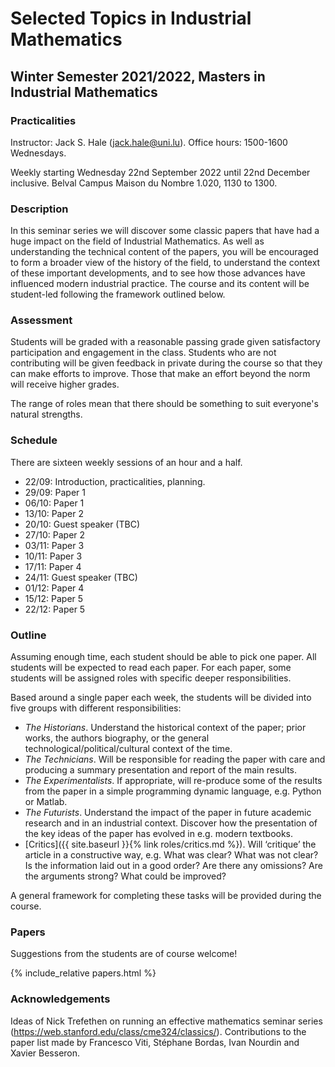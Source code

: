 # Selected Topics in Industrial Mathematics
## Winter Semester 2021/2022, Masters in Industrial Mathematics

### Practicalities

Instructor: Jack S. Hale (jack.hale@uni.lu). Office hours: 1500-1600 Wednesdays.

Weekly starting Wednesday 22nd September 2022 until 22nd December inclusive.
Belval Campus Maison du Nombre 1.020, 1130 to 1300.

### Description

In this seminar series we will discover some classic papers that have had
a huge impact on the field of Industrial Mathematics. As well as understanding
the technical content of the papers, you will be encouraged to form a broader
view of the history of the field, to understand the context of these important
developments, and to see how those advances have influenced modern industrial
practice. The course and its content will be student-led following the
framework outlined below.

### Assessment

Students will be graded with a reasonable passing grade given satisfactory
participation and engagement in the class. Students who are not contributing
will be given feedback in private during the course so that they can make
efforts to improve. Those that make an effort beyond the norm will receive
higher grades.

The range of roles mean that there should be something to suit everyone's
natural strengths.

### Schedule

There are sixteen weekly sessions of an hour and a half.

* 22/09: Introduction, practicalities, planning.
* 29/09: Paper 1
* 06/10: Paper 1
* 13/10: Paper 2
* 20/10: Guest speaker (TBC)
* 27/10: Paper 2
* 03/11: Paper 3
* 10/11: Paper 3
* 17/11: Paper 4
* 24/11: Guest speaker (TBC)
* 01/12: Paper 4
* 15/12: Paper 5
* 22/12: Paper 5

### Outline

Assuming enough time, each student should be able to pick one paper. All students
will be expected to read each paper. For each paper, some students will be
assigned roles with specific deeper responsibilities.

Based around a single paper each week, the students will be divided into five
groups with different responsibilities:

* *The Historians*. Understand the historical context of the paper; prior
  works, the authors biography, or the general technological/political/cultural
  context of the time.
* *The Technicians*. Will be responsible for reading the paper with care and
  producing a summary presentation and report of the main results.
* *The Experimentalists*. If appropriate, will re-produce some of the results
  from the paper in a simple programming dynamic language, e.g. Python or
  Matlab.
* *The Futurists*. Understand the impact of the paper in future academic
  research and in an industrial context. Discover how the presentation of
  the key ideas of the paper has evolved in e.g. modern textbooks.
* [Critics]({{ site.baseurl }}{% link roles/critics.md %}). Will ‘critique’ the
  article in a constructive way, e.g. What was clear? What was not clear? Is
  the information laid out in a good order?  Are there any omissions?  Are the
  arguments strong? What could be improved?

A general framework for completing these tasks will be provided during the course.

### Papers

Suggestions from the students are of course welcome!

{% include_relative papers.html %}

### Acknowledgements

Ideas of Nick Trefethen on running an effective mathematics seminar series
(https://web.stanford.edu/class/cme324/classics/). Contributions to the paper
list made by Francesco Viti, Stéphane Bordas, Ivan Nourdin and Xavier Besseron.
